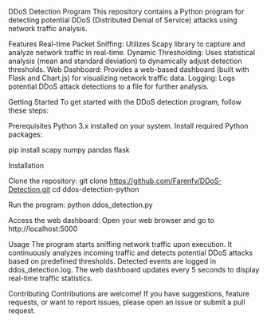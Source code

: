 DDoS Detection Program
This repository contains a Python program for detecting potential DDoS (Distributed Denial of Service) attacks using network traffic analysis.


Features
Real-time Packet Sniffing: Utilizes Scapy library to capture and analyze network traffic in real-time.
Dynamic Thresholding: Uses statistical analysis (mean and standard deviation) to dynamically adjust detection thresholds.
Web Dashboard: Provides a web-based dashboard (built with Flask and Chart.js) for visualizing network traffic data.
Logging: Logs potential DDoS attack detections to a file for further analysis.


Getting Started
To get started with the DDoS detection program, follow these steps:


Prerequisites
Python 3.x installed on your system.
Install required Python packages:

pip install scapy numpy pandas flask


Installation

Clone the repository:
git clone https://github.com/Farenfv/DDoS-Detection.git
cd ddos-detection-python


Run the program:
python ddos_detection.py



Access the web dashboard:
Open your web browser and go to http://localhost:5000



Usage
The program starts sniffing network traffic upon execution.
It continuously analyzes incoming traffic and detects potential DDoS attacks based on predefined thresholds.
Detected events are logged in ddos_detection.log.
The web dashboard updates every 5 seconds to display real-time traffic statistics.



Contributing
Contributions are welcome! If you have suggestions, feature requests, or want to report issues, please open an issue or submit a pull request.
